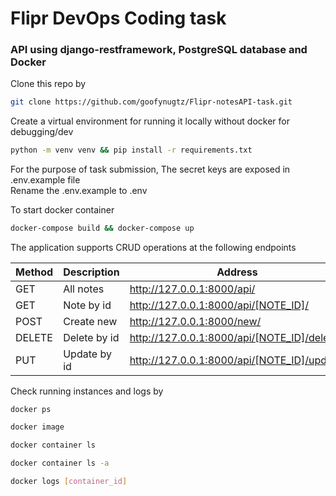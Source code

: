 # Flipr DevOps Coding task

### API using django-restframework, PostgreSQL database and Docker
Clone this repo by
```bash
git clone https://github.com/goofynugtz/Flipr-notesAPI-task.git
```
Create a virtual environment for running it locally without docker for debugging/dev
```bash
python -m venv venv && pip install -r requirements.txt
```
For the purpose of task submission, The secret keys are exposed in .env.example file  
Rename the .env.example to .env

To start docker container 
```bash
docker-compose build && docker-compose up
```

The application supports CRUD operations at the following endpoints  
<table>
  <thead>
    <tr>
      <th>Method</th>
      <th>Description</th>
      <th>Address</th>
    <tr>
  </thead>
  <tbody>
    <tr>
      <td>GET</td>
      <td>All notes</td>
      <td><a href="http://127.0.0.1:8000/api/">http://127.0.0.1:8000/api/</a></td>
    </tr>
    <tr>
      <td>GET</td>
      <td>Note by id</td>
      <td><a href="http://127.0.0.1:8000/api/1/">http://127.0.0.1:8000/api/[NOTE_ID]/</a></td>
    </tr>
    <tr>
      <td>POST</td>
      <td>Create new</td>
      <td><a href="http://127.0.0.1:8000/new/">http://127.0.0.1:8000/new/</a></td>
    </tr>
    <tr>
      <td>DELETE</td>
      <td>Delete by id</td>
      <td><a href=http://127.0.0.1:8000/api/1/delete/">http://127.0.0.1:8000/api/[NOTE_ID]/delete/</a></td>
    </tr>
    <tr>
      <td>PUT</td>
      <td>Update by id</td>
      <td><a href="http://127.0.0.1:8000/api/1/update/">http://127.0.0.1:8000/api/[NOTE_ID]/update/</a></td>
    </tr>
  </tbody>
</table>  

Check running instances and logs by  
```bash
docker ps
```
```bash
docker image
```
```bash
docker container ls
```
```bash
docker container ls -a
```
```bash
docker logs [container_id]
```